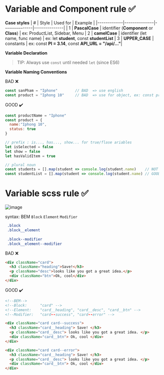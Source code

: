 # Variable and Component rule :white_check_mark: 



**Case styles**
| #           |      Style    |    Used for   |    Example    |
|-------------|---------------|---------------|---------------|
|  1 |    **PascalCase**  | identifier (**Component** or **Class**) | ex: ProductList, Sidebar, Menu
|  2 |    **camelCase**  | identifier (let name, func name) | ex: let **student**, const **studentList**
|  3 |    **UPPER_CASE**  | constants | ex: const **PI = 3.14**, const **API_URL = "/api/..."**|



**Variable Declaration**
> TIP: Always use ```const``` until needed ```let``` (since ES6)


**Variable Naming Conventions**

BAD  :x:
```js
const sanPham = "Iphone"        // BAD  => use english
const product = "Iphong 10"     // BAD  => use for object, ex: const product = {. . .}
```
GOOD ✔️
```js
const productName = "Iphone"    
const product = {
  name:"Iphong 10",
  status: true
}                               
```
```js
// prefix : is..., has..., show... for true/flase ariables
let isSelected = false
let show = false
let hasValidItem = true

// plural noun 
const students = [].map(student => console.log(student.name)    // NOT GOOD
const studentList = [].map(student => console.log(student.name) // GOOD
```

# Variable scss rule :white_check_mark: 
![image](https://user-images.githubusercontent.com/62045359/151298857-dff00240-11d0-4506-ab3b-770543782535.png)

syntax: BEM ```Block``` ```Element``` ```Modifier```

```css
 .block
 .block__element
 
 .block--modifier
 .block__element--modifier
```

BAD  :x:
```html
<div className="card">
  <h3 className="heading">Save!</h3>
  <p className="desc">looks like you got a great idea.</p>
  <div className="btn">Ok, cool</div>
</div>
```
GOOD ✔️
```html
<!--BEM-->
<!--Block:      "card" -->
<!--Element:    "card__heading", "card__desc", "card__btn" -->
<!--Modifier:   "card--success", "card--error" -->

<div className="card card--success">
  <h3 className="card__heading"> Save! </h3>
  <p className="card__desc"> looks like you got a great idea. </p>
  <div className="card__btn"> Ok, cool </div>
</div>

<div className="card card--error">
  <h3 className="card__heading"> Save! </h3>
  <p className="card__desc"> looks like you got a great idea. </p>
  <div className="card__btn"> Ok, cool </div>
</div>
```
